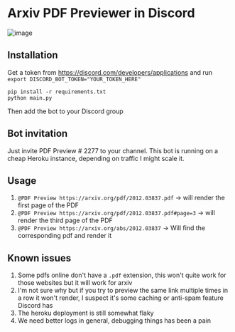 # Arxiv PDF Previewer in Discord

![image](https://user-images.githubusercontent.com/3282513/228138823-c8a2d981-953d-401b-baaf-6b322c5489a5.png)


## Installation

Get a token from https://discord.com/developers/applications and run `export DISCORD_BOT_TOKEN="YOUR_TOKEN_HERE"`

```
pip install -r requirements.txt
python main.py
```

Then add the bot to your Discord group


## Bot invitation

Just invite PDF Preview # 2277 to your channel. This bot is running on a cheap Heroku instance, depending on traffic I might scale it.


## Usage

1. `@PDF Preview https://arxiv.org/pdf/2012.03837.pdf` -> will render the first page of the PDF
2. `@PDF Preview https://arxiv.org/pdf/2012.03837.pdf#page=3` -> will render the third page of the PDF
2. `@PDF Preview https://arxiv.org/abs/2012.03837` -> Will find the corresponding pdf and render it


## Known issues
1. Some pdfs online don't have a `.pdf` extension, this won't quite work for those websites but it will work for arxiv
2. I'm not sure why but if you try to preview the same link multiple times in a row it won't render, I suspect it's some caching or anti-spam feature Discord has
3. The heroku deployment is still somewhat flaky
4. We need better logs in general, debugging things has been a pain
